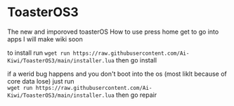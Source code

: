 # ToasterOS3
 The new and imporoved toasterOS
How to use press home get to go into apps I will make wiki soon

to install run `wget run https://raw.githubusercontent.com/Ai-Kiwi/ToasterOS3/main/installer.lua` then go install


if a werid bug happens and you don't boot into the os (most liklt because of core data lose) just run  
`wget run https://raw.githubusercontent.com/Ai-Kiwi/ToasterOS3/main/installer.lua` then go repair
